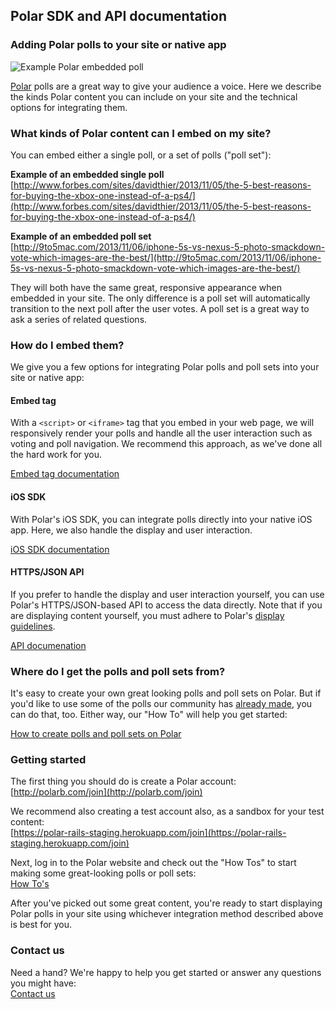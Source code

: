 ## Polar SDK and API documentation

### Adding Polar polls to your site or native app

![Example Polar embedded poll](https://polar-production-web-assets.s3.amazonaws.com/pub-promo-addsite.png)

[Polar](http://polarb.com) polls are a great way to give your audience a voice.   Here we describe the kinds Polar content you can include on your site and the technical options for integrating them.

### What kinds of Polar content can I embed on my site?

You can embed either a single poll, or a set of polls ("poll set"):

**Example of an embedded single poll** <br />
[http://www.forbes.com/sites/davidthier/2013/11/05/the-5-best-reasons-for-buying-the-xbox-one-instead-of-a-ps4/](http://www.forbes.com/sites/davidthier/2013/11/05/the-5-best-reasons-for-buying-the-xbox-one-instead-of-a-ps4/)

**Example of an embedded poll set** <br />
[http://9to5mac.com/2013/11/06/iphone-5s-vs-nexus-5-photo-smackdown-vote-which-images-are-the-best/](http://9to5mac.com/2013/11/06/iphone-5s-vs-nexus-5-photo-smackdown-vote-which-images-are-the-best/)

They will both have the same great, responsive appearance when embedded in your site.  The only difference is a poll set will automatically transition to the next poll after the user votes.  A poll set is a great way to ask a series of related questions.

### How do I embed them?
 
We give you a few options for integrating Polar polls and poll sets into your site or native app:

#### Embed tag

With a `<script>` or `<iframe>` tag that you embed in your web page, we will responsively render your polls and handle all the user interaction such as voting and poll navigation.  We recommend this approach, as we've done all the hard work for you.

[Embed tag documentation](/embed)

#### iOS SDK

With Polar's iOS SDK, you can integrate polls directly into your native iOS app.  Here, we also handle the display and user interaction.

[iOS SDK documentation](/ios-sdk)

#### HTTPS/JSON API

If you prefer to handle the display and user interaction yourself, you can use Polar's HTTPS/JSON-based API to access the data directly.  Note that if you are displaying content yourself, you must adhere to Polar's [display guidelines](/display-guidelines).

[API documenation](/api/v4)

### Where do I get the polls and poll sets from?

It's easy to create your own great looking polls and poll sets on Polar.  But if you'd like to use some of the polls our community has [already made](http://polarb.com/polls), you can do that, too.   Either way, our "How To" will help you get started:

[How to create polls and poll sets on Polar](http://www.polarb.com/howtos)

### Getting started

The first thing you should do is create a Polar account: <br />
[http://polarb.com/join](http://polarb.com/join)

We recommend also creating a test account also, as a sandbox for your test content: <br />
[https://polar-rails-staging.herokuapp.com/join](https://polar-rails-staging.herokuapp.com/join)

Next, log in to the Polar website and check out the "How Tos" to start making some great-looking polls or poll sets: <br />
[How To's](http://www.polarb.com/howtos)

After you've picked out some great content, you're ready to start displaying Polar polls in your site using whichever integration method described above is best for you.

### Contact us

Need a hand?  We're happy to help you get started or answer any questions you might have: <br />
[Contact us](mailto:support@polarb.com)
